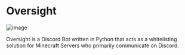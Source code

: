 # Oversight
![image](https://cdn.discordapp.com/attachments/797513405719117834/830220000601178162/oversight.png)


Oversight is a Discord Bot written in Python that acts as a whitelisting solution for Minecraft Servers who primarily communicate on Discord. 
